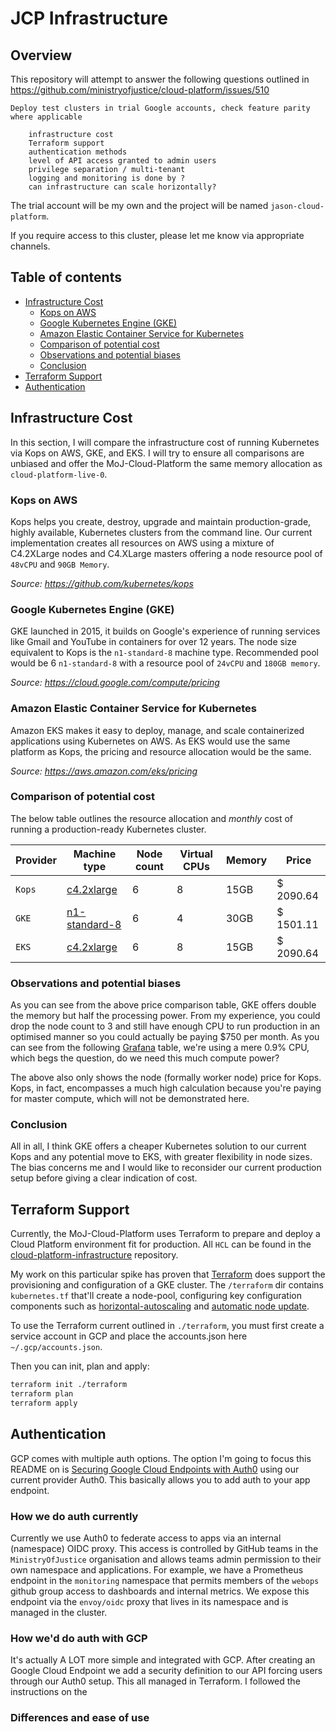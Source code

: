 # JCP Infrastructure

## Overview
This repository will attempt to answer the following questions outlined in https://github.com/ministryofjustice/cloud-platform/issues/510

```
Deploy test clusters in trial Google accounts, check feature parity where applicable

    infrastructure cost
    Terraform support
    authentication methods
    level of API access granted to admin users
    privilege separation / multi-tenant
    logging and monitoring is done by ?
    can infrastructure can scale horizontally?
```

The trial account will be my own and the project will be named `jason-cloud-platform`. 

If you require access to this cluster, please let me know via appropriate channels. 

## Table of contents
  * [Infrastructure Cost](#infrastructure-cost)
     * [Kops on AWS](#kops-on-aws)
     * [Google Kubernetes Engine (GKE)](#google-kubernetes-engine-gke)
     * [Amazon Elastic Container Service for Kubernetes](#amazon-elastic-container-service-for-kubernetes)
     * [Comparison of potential cost](#comparison-of-potential-cost)
     * [Observations and potential biases](#observations-and-potential-biases)
     * [Conclusion](#conclusion)
  * [Terraform Support](#terraform-support)
  * [Authentication](#authentication)

## Infrastructure Cost
In this section, I will compare the infrastructure cost of running Kubernetes via Kops on AWS, GKE, and EKS. I will try to ensure all comparisons are unbiased and offer the MoJ-Cloud-Platform the same memory allocation as `cloud-platform-live-0`. 

### Kops on AWS
Kops helps you create, destroy, upgrade and maintain production-grade, highly available, Kubernetes clusters from the command line. Our current implementation creates all resources on AWS using a mixture of C4.2XLarge nodes and C4.XLarge masters offering a node resource pool of `48vCPU` and `90GB Memory`. 

*Source: https://github.com/kubernetes/kops*

### Google Kubernetes Engine (GKE)
GKE launched in 2015, it builds on Google's experience of running services like Gmail and YouTube in containers for over 12 years. The node size equivalent to Kops is the `n1-standard-8` machine type. Recommended pool would be 6 `n1-standard-8` with a resource pool of `24vCPU` and `180GB memory`. 

*Source: https://cloud.google.com/compute/pricing*

### Amazon Elastic Container Service for Kubernetes
Amazon EKS makes it easy to deploy, manage, and scale containerized applications using Kubernetes on AWS. As EKS would use the same platform as Kops, the pricing and resource allocation would be the same. 

*Source: https://aws.amazon.com/eks/pricing*

### Comparison of potential cost
The below table outlines the resource allocation and *monthly* cost of running a production-ready Kubernetes cluster. 

Provider | Machine type | Node count | Virtual CPUs | Memory | Price
--- | --- | --- | --- | --- | --- |
`Kops` | [c4.2xlarge](https://calculator.s3.amazonaws.com/index.html) | 6 | 8 | 15GB | $ 2090.64
`GKE` | [n1-standard-8](https://cloud.google.com/products/calculator/#id=c62c7228-9ece-4ebf-b340-468e3b1beaf8)  | 6 | 4 | 30GB | $ 1501.11
`EKS` | [c4.2xlarge](https://calculator.s3.amazonaws.com/index.html) | 6 | 8 | 15GB | $ 2090.64

### Observations and potential biases
As you can see from the above price comparison table, GKE offers double the memory but half the processing power. From my experience, you could drop the node count to 3 and still have enough CPU to run production in an optimised manner so you could actually be paying $750 per month. As you can see from the following [Grafana](https://grafana.apps.cloud-platform-live-0.k8s.integration.dsd.io/d/sMuSBeLiz/kubernetes-cluster-status?orgId=1) table, we're using a mere 0.9% CPU, which begs the question, do we need this much compute power?

The above also only shows the node (formally worker node) price for Kops. Kops, in fact, encompasses a much high calculation because you're paying for master compute, which will not be demonstrated here.

### Conclusion
All in all, I think GKE offers a cheaper Kubernetes solution to our current Kops and any potential move to EKS, with greater flexibility in node sizes. The bias concerns me and I would like to reconsider our current production setup before giving a clear indication of cost. 

## Terraform Support
Currently, the MoJ-Cloud-Platform uses Terraform to prepare and deploy a Cloud Platform environment fit for production. All `HCL` can be found in the [cloud-platform-infrastructure](https://github.com/ministryofjustice/cloud-platform-infrastructure) repository. 

My work on this particular spike has proven that [Terraform](https://www.terraform.io/docs/providers/google/r/container_cluster.html) does support the provisioning and configuration of a GKE cluster. The `/terraform` dir contains `kubernetes.tf` that'll create a node-pool, configuring key configuration components such as [horizontal-autoscaling](https://cloud.google.com/blog/products/gcp/beyond-cpu-horizontal-pod-autoscaling-comes-to-google-kubernetes-engine?hl=th) and [automatic node update](https://cloud.google.com/kubernetes-engine/docs/how-to/node-auto-upgrades). 

To use the Terraform current outlined in `./terraform`, you must first create a service account in GCP and place the accounts.json here `~/.gcp/accounts.json`. 

Then you can init, plan and apply:
```bash
terraform init ./terraform
terraform plan
terraform apply
```

## Authentication
GCP comes with multiple auth options. The option I'm going to focus this README on is [Securing Google Cloud Endpoints with Auth0](https://auth0.com/docs/integrations/google-cloud-platform#add-security-definitions) using our current provider Auth0. This basically allows you to add auth to your app endpoint. 

### How we do auth currently
Currently we use Auth0 to federate access to apps via an internal (namespace) OIDC proxy. This access is controlled by GitHub teams in the `MinistryOfJustice` organisation and allows teams admin permission to their own namespace and applications. For example, we have a Prometheus endpoint in the `monitoring` namespace that permits members of the `webops` github group access to dashboards and internal metrics. We expose this endpoint via the `envoy/oidc` proxy that lives in its namespace and is managed in the cluster. 

### How we'd do auth with GCP
It's actually A LOT more simple and integrated with GCP. After creating an Google Cloud Endpoint we add a security definition to our API forcing users through our Auth0 setup. This all managed in Terraform. I followed the instructions on the 

### Differences and ease of use
